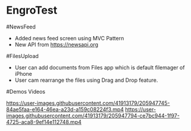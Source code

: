 # EngroTest

#NewsFeed

* Added news feed screen using MVC Pattern
* New API from https://newsapi.org

#FilesUpload

* User can add documents from Files app which is default filemager of iPhone
* User cam rearrange the files using Drag and Drop feature.


#Demos Videos

https://user-images.githubusercontent.com/41913179/205947745-84ae5faa-e164-46ea-a23d-a159c08224f3.mp4
https://user-images.githubusercontent.com/41913179/205947794-ce7bc944-1f97-4725-aca8-9ef14e112748.mp4

